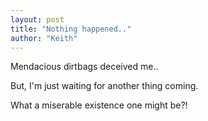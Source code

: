 ```yaml
---
layout: post
title: "Nothing happened.."
author: "Keith"
---
```


Mendacious dirtbags deceived me..

But, I'm just waiting for another thing coming.

What a miserable existence one might be?!
 

